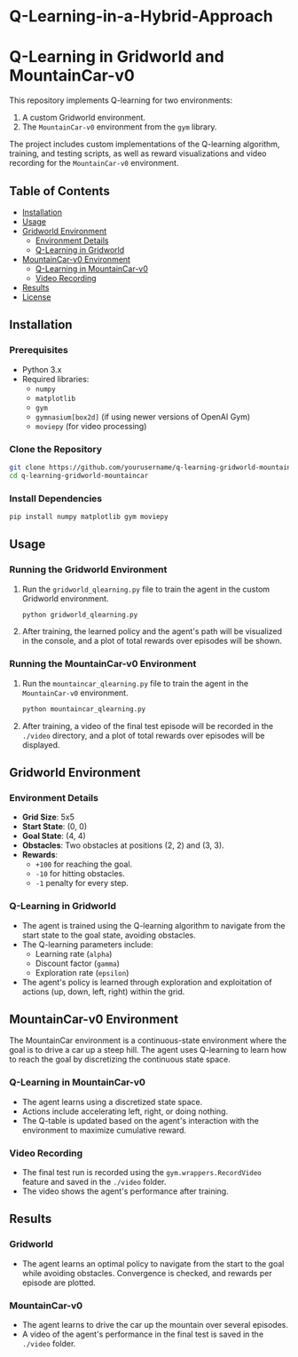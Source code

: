 # Q-Learning-in-a-Hybrid-Approach

# Q-Learning in Gridworld and MountainCar-v0

This repository implements Q-learning for two environments:
1. A custom Gridworld environment.
2. The `MountainCar-v0` environment from the `gym` library.

The project includes custom implementations of the Q-learning algorithm, training, and testing scripts, as well as reward visualizations and video recording for the `MountainCar-v0` environment.

## Table of Contents
- [Installation](#installation)
- [Usage](#usage)
- [Gridworld Environment](#gridworld-environment)
  - [Environment Details](#environment-details)
  - [Q-Learning in Gridworld](#q-learning-in-gridworld)
- [MountainCar-v0 Environment](#mountaincar-v0-environment)
  - [Q-Learning in MountainCar-v0](#q-learning-in-mountaincar-v0)
  - [Video Recording](#video-recording)
- [Results](#results)
- [License](#license)

## Installation

### Prerequisites
- Python 3.x
- Required libraries: 
  - `numpy`
  - `matplotlib`
  - `gym`
  - `gymnasium[box2d]` (if using newer versions of OpenAI Gym)
  - `moviepy` (for video processing)

### Clone the Repository
```bash
git clone https://github.com/yourusername/q-learning-gridworld-mountaincar.git
cd q-learning-gridworld-mountaincar
```

### Install Dependencies
```bash
pip install numpy matplotlib gym moviepy
```

## Usage

### Running the Gridworld Environment
1. Run the `gridworld_qlearning.py` file to train the agent in the custom Gridworld environment.
   ```bash
   python gridworld_qlearning.py
   ```

2. After training, the learned policy and the agent's path will be visualized in the console, and a plot of total rewards over episodes will be shown.

### Running the MountainCar-v0 Environment
1. Run the `mountaincar_qlearning.py` file to train the agent in the `MountainCar-v0` environment.
   ```bash
   python mountaincar_qlearning.py
   ```

2. After training, a video of the final test episode will be recorded in the `./video` directory, and a plot of total rewards over episodes will be displayed.

## Gridworld Environment

### Environment Details
- **Grid Size**: 5x5
- **Start State**: (0, 0)
- **Goal State**: (4, 4)
- **Obstacles**: Two obstacles at positions (2, 2) and (3, 3).
- **Rewards**:
  - `+100` for reaching the goal.
  - `-10` for hitting obstacles.
  - `-1` penalty for every step.

### Q-Learning in Gridworld
- The agent is trained using the Q-learning algorithm to navigate from the start state to the goal state, avoiding obstacles.
- The Q-learning parameters include:
  - Learning rate (`alpha`)
  - Discount factor (`gamma`)
  - Exploration rate (`epsilon`)
- The agent's policy is learned through exploration and exploitation of actions (up, down, left, right) within the grid.

## MountainCar-v0 Environment

The MountainCar environment is a continuous-state environment where the goal is to drive a car up a steep hill. The agent uses Q-learning to learn how to reach the goal by discretizing the continuous state space.

### Q-Learning in MountainCar-v0
- The agent learns using a discretized state space.
- Actions include accelerating left, right, or doing nothing.
- The Q-table is updated based on the agent's interaction with the environment to maximize cumulative reward.

### Video Recording
- The final test run is recorded using the `gym.wrappers.RecordVideo` feature and saved in the `./video` folder.
- The video shows the agent's performance after training.

## Results

### Gridworld
- The agent learns an optimal policy to navigate from the start to the goal while avoiding obstacles. Convergence is checked, and rewards per episode are plotted.

### MountainCar-v0
- The agent learns to drive the car up the mountain over several episodes.
- A video of the agent's performance in the final test is saved in the `./video` folder.


